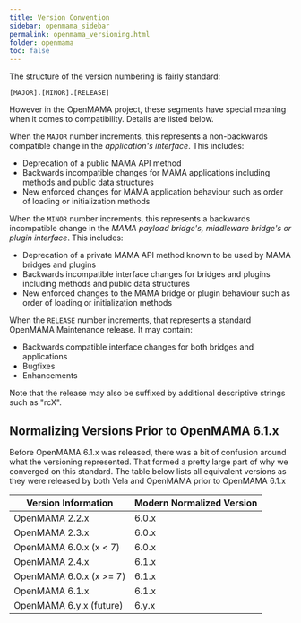 ```yaml
---
title: Version Convention
sidebar: openmama_sidebar
permalink: openmama_versioning.html
folder: openmama
toc: false
---
```

The structure of the version numbering is fairly standard:

`[MAJOR].[MINOR].[RELEASE]`

However in the OpenMAMA project, these segments have special meaning when it comes to compatibility. Details are listed below.

When the `MAJOR` number increments, this represents a non-backwards compatible change in the *application's interface*. This includes:
* Deprecation of a public MAMA API method
* Backwards incompatible changes for MAMA applications including methods and public data structures
* New enforced changes for MAMA application behaviour such as order of loading or initialization methods

When the `MINOR` number increments, this represents a backwards incompatible change in the *MAMA payload bridge's, middleware bridge's or plugin interface*. This includes:
* Deprecation of a private MAMA API method known to be used by MAMA bridges and plugins
* Backwards incompatible interface changes for bridges and plugins including methods and public data structures
* New enforced changes to the MAMA bridge or plugin behaviour such as order of loading or initialization methods

When the `RELEASE` number increments, that represents a standard OpenMAMA Maintenance release. It may contain:
* Backwards compatible interface changes for both bridges and applications
* Bugfixes
* Enhancements

Note that the release may also be suffixed by additional descriptive strings such as "rcX".

Normalizing Versions Prior to OpenMAMA 6.1.x
---------------------------------------------

Before OpenMAMA 6.1.x was released, there was a bit of confusion around what the versioning represented. That formed a pretty large part of why we converged on this standard. The table below lists all equivalent versions as they were released by both Vela and OpenMAMA prior to OpenMAMA 6.1.x

| Version Information     | Modern Normalized Version |
| ----------------------- | ------------------------- |
| OpenMAMA 2.2.x          |                     6.0.x |
| OpenMAMA 2.3.x          |                     6.0.x |
| OpenMAMA 6.0.x (x < 7)  |                     6.0.x |
| OpenMAMA 2.4.x          |                     6.1.x |
| OpenMAMA 6.0.x (x >= 7) |                     6.1.x |
| OpenMAMA 6.1.x          |                     6.1.x |
| OpenMAMA 6.y.x (future) |                     6.y.x |
